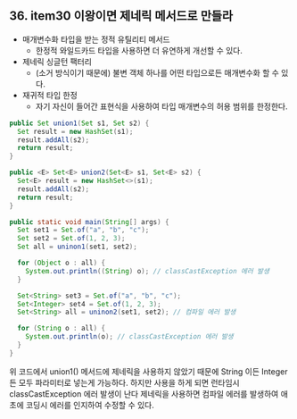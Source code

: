 ## 36. item30 이왕이면 제네릭 메서드로 만들라

- 매개변수화 타입을 받는 정적 유틸리티 메서드
  - 한정적 와일드카드 타입을 사용하면 더 유연하게 개선할 수 있다.
- 제네릭 싱글턴 팩터리
  - (소거 방식이기 때문에) 불변 객체 하나를 어떤 타입으로든 매개변수화 할 수 있다.
- 재귀적 타입 한정
  - 자기 자신이 들어간 표현식을 사용하여 타입 매개변수의 허용 범위를 한정한다.
 
````java
public Set union1(Set s1, Set s2) {
  Set result = new HashSet(s1);
  result.addAll(s2);
  return result;
}

public <E> Set<E> union2(Set<E> s1, Set<E> s2) {
  Set<E> result = new HashSet<>(s1);
  result.addAll(s2);
  return result;
}

public static void main(String[] args) {
  Set set1 = Set.of("a", "b", "c");
  Set set2 = Set.of(1, 2, 3);
  Set all = uninon1(set1, set2);

  for (Object o : all) {
    System.out.println((String) o); // classCastException 에러 발생
  }

  Set<String> set3 = Set.of("a", "b", "c");
  Set<Integer> set4 = Set.of(1, 2, 3);
  Set<String> all = uninon2(set1, set2); // 컴파일 에러 발생

  for (String o : all) {
    System.out.println(o); // classCastException 에러 발생
  }
}
````

위 코드에서 union1() 메서드에 제네릭을 사용하지 않았기 때문에 String 이든 Integer든 모두 파라미터로 넣는게 가능하다.
하지만 사용을 하게 되면 런타임시 classCastException 에러 발생이 난다
제네릭을 사용하면 컴파일 에러를 발생하여 애초에 코딩시 에러를 인지하여 수정할 수 있다.


